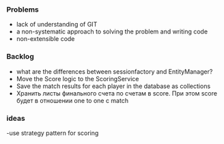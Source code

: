 ### Problems
- lack of understanding of GIT
- a non-systematic approach to solving the problem and writing code
- non-extensible code

### Backlog
- what are the differences between sessionfactory and EntityManager?
- Move the Score logic to the ScoringService
- Save the match results for each player in the database as collections
- Хранить листы финального счета по счетам в score. При этом score будет в отношении  one to one  с match
### ideas
-use strategy pattern for scoring 
